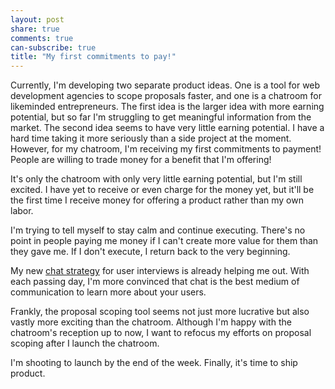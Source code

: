 ```yaml
---
layout: post
share: true
comments: true
can-subscribe: true
title: "My first commitments to pay!"
---
```


Currently, I'm developing two separate product ideas. One is a tool for web development agencies to scope proposals faster, and one is a chatroom for likeminded entrepreneurs. The first idea is the larger idea with more earning potential, but so far I'm struggling to get meaningful information from the market. The second idea seems to have very little earning potential. I have a hard time taking it more seriously than a side project at the moment. However, for my chatroom, I'm receiving my first commitments to payment! People are willing to trade money for a benefit that I'm offering!

It's only the chatroom with only very little earning potential, but I'm still excited. I have yet to receive or even charge for the money yet, but it'll be the first time I receive money for offering a product rather than my own labor.

I'm trying to tell myself to stay calm and continue executing. There's no point in people paying me money if I can't create more value for them than they gave me. If I don't execute, I return back to the very beginning.

My new <a href="http://www.dillonforrest.com/startup/chat-is-the-best-way-to-interview-users/" target="_blank">chat strategy</a> for user interviews is already helping me out. With each passing day, I'm more convinced that chat is the best medium of communication to learn more about your users.

Frankly, the proposal scoping tool seems not just more lucrative but also vastly more exciting than the chatroom. Although I'm happy with the chatroom's reception up to now, I want to refocus my efforts on proposal scoping after I launch the chatroom.

I'm shooting to launch by the end of the week. Finally, it's time to ship product.